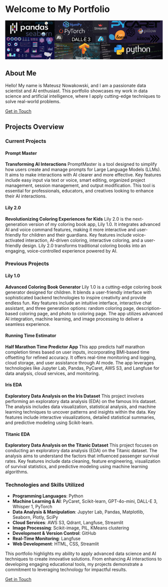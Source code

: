 # Welcome to My Portfolio
![portfolio_wallpaper_6](images/portfolio_wallpaper_6.png)
## About Me

Hello! My name is Mateusz Nowakowski, and I am a passionate data scientist and AI enthusiast. This portfolio showcases my work in data science and artificial intelligence, where I apply cutting-edge techniques to solve real-world problems.



<a href="https://mateusznowakowski2024.github.io/ds_ai_portfolio/contact/" class="md-button md-button--primary">Get in Touch</a>

## Projects Overview

### Current Projects

#### Prompt Master
**Transforming AI Interactions**
PromptMaster is a tool designed to simplify how users create and manage prompts for Large Language Models (LLMs). It aims to make interactions with AI clearer and more effective. Key features include easy input via text or voice, smart editing, organized project management, session management, and output modification. This tool is essential for professionals, educators, and creatives looking to enhance their AI interactions.

#### Lily 2.0
**Revolutionizing Coloring Experiences for Kids**
Lily 2.0 is the next-generation version of my coloring book app, Lily 1.0. It integrates advanced AI and voice command features, making it more interactive and user-friendly for children and their guardians. Key features include voice-activated interaction, AI-driven coloring, interactive coloring, and a user-friendly design. Lily 2.0 transforms traditional coloring books into an engaging, voice-controlled experience powered by AI.

### Previous Projects

#### Lily 1.0
**Advanced Coloring Book Generator**
Lily 1.0 is a cutting-edge coloring book generator designed for children. It blends a user-friendly interface with sophisticated backend technologies to inspire creativity and provide endless fun. Key features include an intuitive interface, interactive chat assistant, and three generation options: random coloring page, description-based coloring page, and photo to coloring page. The app utilizes advanced AI integration, machine learning, and image processing to deliver a seamless experience.

#### Running Time Estimator
**Half Marathon Time Predictor App**
This app predicts half marathon completion times based on user inputs, incorporating BMI-based time offsetting for refined accuracy. It offers real-time monitoring and logging, cloud storage, and user assistance through AI mode. The app leverages technologies like Jupyter Lab, Pandas, PyCaret, AWS S3, and Langfuse for data analysis, cloud services, and monitoring.

#### Iris EDA
**Exploratory Data Analysis on the Iris Dataset**
This project involves performing an exploratory data analysis (EDA) on the famous Iris dataset. The analysis includes data visualization, statistical analysis, and machine learning techniques to uncover patterns and insights within the data. Key features include interactive visualizations, detailed statistical summaries, and predictive modeling using Scikit-learn.

#### Titanic EDA
**Exploratory Data Analysis on the Titanic Dataset**
This project focuses on conducting an exploratory data analysis (EDA) on the Titanic dataset. The analysis aims to understand the factors that influenced passenger survival rates. Key features include data cleaning, feature engineering, visualization of survival statistics, and predictive modeling using machine learning algorithms.

### Technologies and Skills Utilized

- **Programming Languages**: Python
- **Machine Learning & AI**: PyCaret, Scikit-learn, GPT-4o-mini, DALL-E 3, Whisper 1, PyTorch
- **Data Analysis & Manipulation**: Jupyter Lab, Pandas, Matplotlib, Seaborn, Plotly, SciPy
- **Cloud Services**: AWS S3, Qdrant, Langfuse, Streamlit
- **Image Processing**: Scikit-image, PIL, KMeans clustering
- **Development & Version Control**: GitHub
- **Real-Time Monitoring**: Langfuse
- **Web Development**: HTML, CSS, Streamlit

This portfolio highlights my ability to apply advanced data science and AI techniques to create innovative solutions. From enhancing AI interactions to developing engaging educational tools, my projects demonstrate a commitment to leveraging technology for impactful results.

<a href="https://mateusznowakowski2024.github.io/ds_ai_portfolio/contact/" class="md-button md-button--primary">Get in Touch</a>




